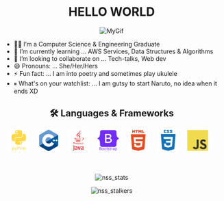 <h1 align="center"><b> HELLO WORLD  </b></h1> 
<p align="center">
<img src="https://user-images.githubusercontent.com/63009472/115747177-9d177b00-a3b2-11eb-8c36-11d0a6207090.gif" alt="MyGif" width="300" height="300"/>
</p>
<p align="center">
  <ul >
  <li> 👩‍💻 I’m a Computer Science & Engineering Graduate </li>
  <li> 🌱 I’m currently learning ... AWS Services, Data Structures & Algorithms </li>
  <li> 👯 I’m looking to collaborate on ... Tech-talks, Web dev</li>
  <li> 😄 Pronouns: ... She/Her/Hers</li>
  <li> ⚡ Fun fact: ... I am into poetry and sometimes play ukulele</li>
  <li> ⏸ What's on your watchlist: ... I am gutsy to start Naruto, no idea when it ends XD</li>
  </ul>
</p>

<h2 align="center">🛠️ Languages & Frameworks</h2>
<p align="center">
  <img height="50" width="50" alt="Python" src="https://raw.githubusercontent.com/devicons/devicon/master/icons/python/python-plain-wordmark.svg" />&nbsp;&nbsp;&nbsp;&nbsp;
  <img height="50" width="50" alt="C++" src="https://raw.githubusercontent.com/devicons/devicon/master/icons/cplusplus/cplusplus-original.svg" />&nbsp;&nbsp;&nbsp;&nbsp; 
  <img height="50" width="50" alt="Java" src="https://raw.githubusercontent.com/devicons/devicon/master/icons/java/java-plain-wordmark.svg" />&nbsp;&nbsp;&nbsp;&nbsp;
  <img height="50" width="50" alt="Bootstrap" src="https://raw.githubusercontent.com/devicons/devicon/master/icons/bootstrap/bootstrap-plain-wordmark.svg" />&nbsp;&nbsp;&nbsp;&nbsp; 
  <img height="50" width="50" alt="HTML" src="https://raw.githubusercontent.com/devicons/devicon/master/icons/html5/html5-plain-wordmark.svg" />&nbsp;&nbsp;&nbsp;&nbsp;
  <img height="50" width="50" alt="CSS" src="https://raw.githubusercontent.com/devicons/devicon/master/icons/css3/css3-plain-wordmark.svg" />&nbsp;&nbsp;&nbsp;&nbsp; 
  <img height="50" width="50" alt="Javascript" src="https://raw.githubusercontent.com/devicons/devicon/master/icons/javascript/javascript-original.svg" />&nbsp;&nbsp;&nbsp;&nbsp;
</p>
<br>
<p align="center"><img align="middle" src="https://github-readme-stats.vercel.app/api?username=nagasaisriya&show_icons=true&locale=en"  alt="nss_stats" /></p>
<p align="center"> <img src="https://komarev.com/ghpvc/?username=nagasaisriya&color=blueviolet" alt="nss_stalkers" /> </p>

